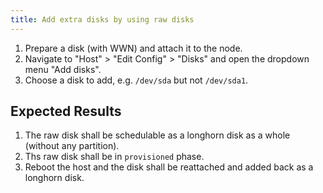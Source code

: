 ```yaml
---
title: Add extra disks by using raw disks
---
```

1. Prepare a disk (with WWN) and attach it to the node.
1. Navigate to "Host" > "Edit Config" > "Disks" and open the dropdown menu "Add disks".
1. Choose a disk to add, e.g. `/dev/sda` but not `/dev/sda1`.

## Expected Results
1. The raw disk shall be schedulable as a longhorn disk as a whole (without any partition).
1. Ths raw disk shall be in `provisioned` phase.
1. Reboot the host and the disk shall be reattached and added back as a longhorn disk.

